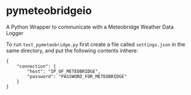 # pymeteobridgeio
A Python Wrapper to communicate with a Meteobridge Weather Data Logger

To run `test_pymeteobridge.py` first create a file called `settings.json` in the same directory, and put the following contents inthere:

````
{
    "connection": {
        "host": "IP_OF_METEOBRIDGE",
        "password": "PASSWORD_FOR_METEOBRIDGE"
    }
}
````
